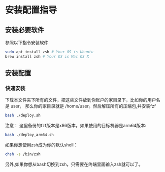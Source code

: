 # 安装配置指导

## 安装必要软件

参照以下指令安装软件
```bash
sudo apt install zsh # Your OS is Ubuntu
brew install zsh # Your OS is Mac OS X
```

## 安装配置

### 快速安装

下载本文件夹下所有的文件，把这些文件放到你账户的家目录下，比如你的用户名是 user， 那么你的家目录就是 /home/user。然后解压所有的压缩包,并安装fzf
```bash
bash ./deploy.sh
```
注意： 这里备份的fzf版本是x86版本，如果使用的目标机器是arm64版本:
```bash
bash ./deploy_arm64.sh
```

如果你想使用zsh成为你的默认shell：
```bash
chsh -s /bin/zsh
```
另外,如果你想从bash切换到zsh，只需要在终端里面输入zsh就可以了。

